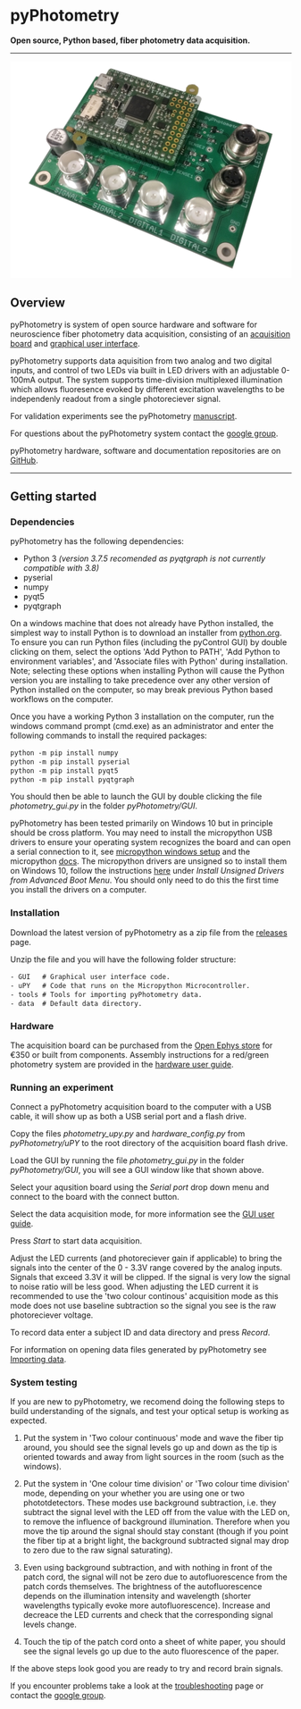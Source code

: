 # pyPhotometry

**Open source, Python based, fiber photometry data acquisition.**

---

![Acquisition board](media/board_photo.jpg)

## Overview

pyPhotometry is system of open source hardware and software for neuroscience fiber photometry data acquisition, consisting of an [acquisition board](user-guide/hardware.md) and [graphical user interface](user-guide/graphical-user-interface.md). 

pyPhotometry supports data aquisition from two analog and two digital inputs, and control of two LEDs via built in LED drivers with an adjustable 0-100mA output.  The system supports time-division multiplexed illumination which allows fluoresence evoked by different excitation wavelengths to be independenly readout from a single photoreciever signal.

For validation experiments see the pyPhotometry [manuscript](https://rdcu.be/bpvvJ).

For questions about the pyPhotometry system contact the [google group](https://groups.google.com/forum/#!forum/pycontrol).

pyPhotometry hardware, software and documentation repositories are on [GitHub](https://github.com/pyPhotometry).

---

## Getting started

### Dependencies

pyPhotometry has the following dependencies:

- Python 3  *(version 3.7.5 recomended as pyqtgraph is not currently compatible with 3.8)*
- pyserial
- numpy
- pyqt5
- pyqtgraph

 On a windows machine that does not already have Python installed, the simplest way to install Python is to download an installer from [python.org](https://www.python.org/downloads/). To ensure you can run Python files (including the pyControl GUI) by double clicking on them, select the options 'Add Python to PATH', 'Add Python to environment variables', and 'Associate files with Python' during installation.  Note; selecting these options when installing Python will cause the Python version you are installing to take precedence over any other version of Python installed on the computer, so may break previous Python based workflows on the computer.

Once you have a working Python 3 installation on the computer, run the windows command prompt (cmd.exe) as an administrator and enter the following commands to install the required packages:

```
python -m pip install numpy
python -m pip install pyserial
python -m pip install pyqt5
python -m pip install pyqtgraph
```

You should then be able to launch the GUI by double clicking the file *photometry_gui.py* in the folder *pyPhotometry/GUI*.

pyPhotometry has been tested primarily on Windows 10 but in principle should be cross platform.  You may need to install the micropython USB drivers to ensure your operating system recognizes the board and can open a serial connection to it, see [micropython windows setup](http://micropython.org/resources/Micro-Python-Windows-setup.pdf) and the micropython [docs](http://docs.micropython.org/en/latest/pyboard/pyboard/tutorial/repl.html).  The micropython drivers are unsigned so to install them on Windows 10, follow the instructions [here](https://www.maketecheasier.com/install-unsigned-drivers-windows10/) under *Install Unsigned Drivers from Advanced Boot Menu*.  You should only need to do this the first time you install the drivers on a computer.

### Installation

Download the latest version of pyPhotometry as a zip file from the [releases](https://github.com/pyPhotometry/code/releases) page.

Unzip the file and you will have the following folder structure:

```
- GUI   # Graphical user interface code.
- uPY   # Code that runs on the Micropython Microcontroller.
- tools # Tools for importing pyPhotometry data.
- data  # Default data directory.
```

### Hardware

The acquisition board can be purchased from the [Open Ephys store](http://www.open-ephys.org/pycontrol) for €350 or built from components.  Assembly instructions for a red/green photometry system are provided in the [hardware user guide](user-guide/hardware.md#assembly-instructions).

### Running an experiment

Connect a pyPhotometry acquisition board to the computer with a USB cable, it will show up as both a USB serial port and a flash drive.

Copy the files *photometry_upy.py* and *hardware_config.py* from *pyPhotometry/uPY* to the root directory of the acquisition board flash drive.

Load the GUI by running the file *photometry_gui.py* in the folder *pyPhotometry/GUI*, you will see a GUI window like that shown above.

Select your aqusition board using the *Serial port* drop down menu and connect to the board with the connect button.

Select the data acquisition mode, for more information see the [GUI user guide](user-guide/graphical-user-interface.md#acquisition-settings).

Press *Start* to start data acquisition.

Adjust the LED currents (and photoreciever gain if applicable) to bring the signals into the center of the 0 - 3.3V range covered by the analog inputs.  Signals that exceed 3.3V it will be clipped.  If the signal is very low the signal to noise ratio will be less good.  When adjusting the LED current it is recommended to use the 'two colour continous' acquisition mode as this mode does not use baseline subtraction so the signal you see is the raw photoreciever voltage.

To record data enter a subject ID and data directory and press *Record*.

For information on opening data files generated by pyPhotometry see [Importing data](user-guide/importing-data.md).

### System testing

If you are new to pyPhotometry, we recomend doing the following steps to build understanding of the signals, and test your optical setup is working as expected.

1.  Put the system in 'Two colour continuous' mode and wave the fiber tip around, you should see the signal levels go up and down as the tip is oriented towards and away from light sources in the room (such as the windows).

2.  Put the system in 'One colour time division' or  'Two colour time division' mode, depending on your whether you are using one or two phototdetectors.  These modes use background subtraction, i.e. they subtract the signal level with the LED off from the value with the LED on, to remove the influence of background illumination.  Therefore when you move the tip around the signal should stay constant (though if you point the fiber tip at a bright light, the background subtracted signal may drop to zero due to the raw signal saturating). 

3.  Even using background subtraction, and with nothing in front of the patch cord, the signal will not be zero due to autofluorescence from the patch cords themselves.  The brightness of the autofluorescence depends on the illumination intensity and wavelength (shorter wavelengths typically evoke more autofluorescence).  Increase and decreace the LED currents and check that the corresponding signal levels change.

4.  Touch the tip of the patch cord onto a sheet of white paper, you should see the signal levels go up due to the auto fluorescence of the paper. 

If the above steps look good you are ready to try and record brain signals.

If you encounter problems take a look at the [troubleshooting](user-guide/troubleshooting.md) page or contact the [google group](https://groups.google.com/forum/#!forum/pycontrol).